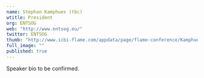 ```yaml
---
name: Stephan Kamphues (tbc)
wtitle: President
org: ENTSOG
web: "http://www.entsog.eu/"
twitter: ENTSOG
thumb: "http://www.icbi-flame.com/appdata/page/flame-conference/Kamphues_Stephan_for_web.jpg"
full_image: ""
published: true
---
```



Speaker bio to be confirmed.
